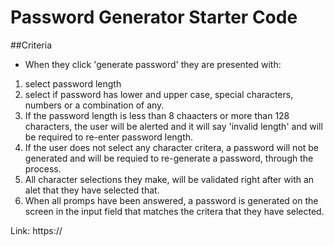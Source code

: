# Password Generator Starter Code

##Criteria 
- When they click 'generate password' they are presented with:
1. select password length
2. select if password has lower and upper case, special characters, numbers or a combination of any.
3. If the password length is less than 8 chaacters or more than 128 characters, the user will be alerted and it will say 'invalid length' and will be required to re-enter password length.
4. If the user does not select any character critera, a password will not be generated and will be requied to re-generate a password, through the process.
5. All character selections they make, will be validated right after with an alet that they have selected that.
6. When all promps have been answered, a password is generated on the screen in the input field that matches the critera that they have selected.

Link: https://